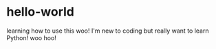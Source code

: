 # hello-world
learning how to use this woo!
I'm new to coding but really want to learn Python!
woo hoo!
